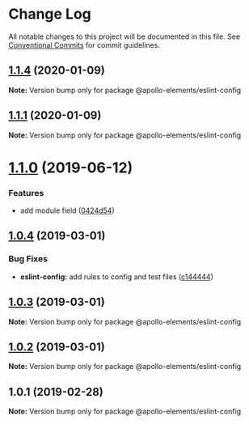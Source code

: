 # Change Log

All notable changes to this project will be documented in this file.
See [Conventional Commits](https://conventionalcommits.org) for commit guidelines.

## [1.1.4](https://github.com/apollo-elements/apollo-elements/compare/@apollo-elements/eslint-config@1.1.0...@apollo-elements/eslint-config@1.1.4) (2020-01-09)

**Note:** Version bump only for package @apollo-elements/eslint-config





## [1.1.1](https://github.com/apollo-elements/apollo-elements/compare/@apollo-elements/eslint-config@1.1.0...@apollo-elements/eslint-config@1.1.1) (2020-01-09)

**Note:** Version bump only for package @apollo-elements/eslint-config





# [1.1.0](https://github.com/apollo-elements/apollo-elements/compare/@apollo-elements/eslint-config@1.0.4...@apollo-elements/eslint-config@1.1.0) (2019-06-12)


### Features

* add module field ([0424d54](https://github.com/apollo-elements/apollo-elements/commit/0424d54))





## [1.0.4](https://github.com/apollo-elements/apollo-elements/compare/@apollo-elements/eslint-config@1.0.3...@apollo-elements/eslint-config@1.0.4) (2019-03-01)


### Bug Fixes

* **eslint-config:** add rules to config and test files ([c144444](https://github.com/apollo-elements/apollo-elements/commit/c144444))





## [1.0.3](https://github.com/apollo-elements/apollo-elements/compare/@apollo-elements/eslint-config@1.0.2...@apollo-elements/eslint-config@1.0.3) (2019-03-01)

**Note:** Version bump only for package @apollo-elements/eslint-config





## [1.0.2](https://github.com/apollo-elements/apollo-elements/compare/@apollo-elements/eslint-config@1.0.1...@apollo-elements/eslint-config@1.0.2) (2019-03-01)

**Note:** Version bump only for package @apollo-elements/eslint-config





## 1.0.1 (2019-02-28)

**Note:** Version bump only for package @apollo-elements/eslint-config
